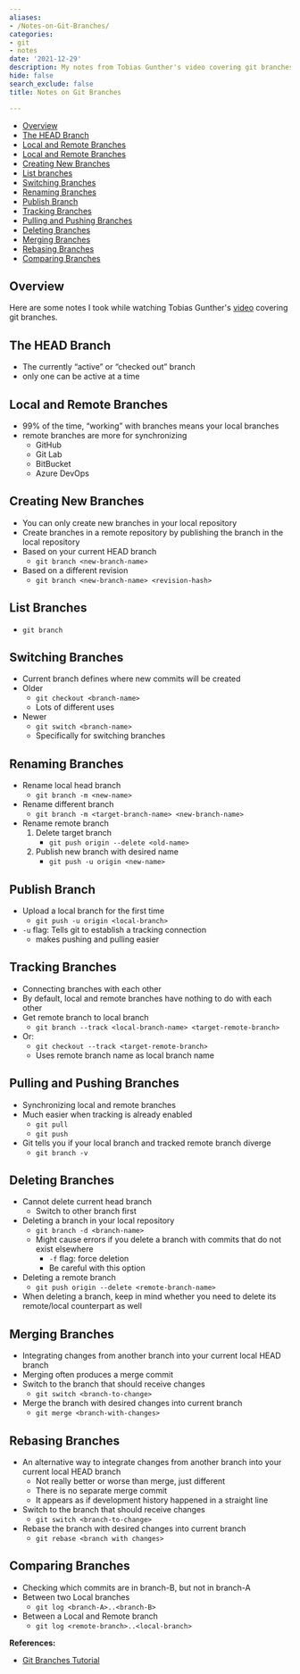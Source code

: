 ```yaml
---
aliases:
- /Notes-on-Git-Branches/
categories:
- git
- notes
date: '2021-12-29'
description: My notes from Tobias Gunther's video covering git branches.
hide: false
search_exclude: false
title: Notes on Git Branches

---
```



* [Overview](#overview)
* [The HEAD Branch](#the-head-branch)
* [Local and Remote Branches](#local-and-remote-branches)
* [Local and Remote Branches](#local-and-remote-branches)
* [Creating New Branches](#creating-new-branches)
* [List branches](#list-branches)
* [Switching Branches](#switching-branches)
* [Renaming Branches](#renaming-branches)
* [Publish Branch](#publish-branch)
* [Tracking Branches](#tracking-branches)
* [Pulling and Pushing Branches](#pulling-and-pushing-branches)
* [Deleting Branches](#deleting-branches)
* [Merging Branches](#merging-branches)
* [Rebasing Branches](#rebasing-branches)
* [Comparing Branches](#comparing-branches)



## Overview

Here are some notes I took while watching Tobias Gunther's [video](https://www.youtube.com/watch?v=e2IbNHi4uCI) covering git branches.



## The HEAD Branch

- The currently “active” or “checked out” branch
- only one can be active at a time

## Local and Remote Branches

- 99% of the time, “working” with branches means your local branches
- remote branches are more for synchronizing
    - GitHub
    - Git Lab
    - BitBucket
    - Azure DevOps

## Creating New Branches

- You can only create new branches in your local repository
- Create branches in a remote repository by publishing the branch in the local repository
- Based on your current HEAD branch
    - `git branch <new-branch-name>`
- Based on a different revision
    - `git branch <new-branch-name> <revision-hash>`

## List Branches

- `git branch`

## Switching Branches

- Current branch defines where new commits will be created
- Older
    - `git checkout <branch-name>`
    - Lots of different uses
- Newer
    - `git switch <branch-name>`
    - Specifically for switching branches

## Renaming Branches

- Rename local head branch
    - `git branch -m <new-name>`
- Rename different branch
    - `git branch -m <target-branch-name> <new-branch-name>`
- Rename remote branch
    1. Delete target branch
        - `git push origin --delete <old-name>`
    2. Publish new branch with desired name
        - `git push -u origin <new-name>`

## Publish Branch

- Upload a local branch for the first time
    - `git push -u origin <local-branch>`
- `-u` flag: Tells git to establish a tracking connection
    - makes pushing and pulling easier

## Tracking Branches

- Connecting branches with each other
- By default, local and remote branches have nothing to do with each other
- Get remote branch to local branch
    - `git branch --track <local-branch-name> <target-remote-branch>`
- Or:
    - `git checkout --track <target-remote-branch>`
    - Uses remote branch name as local branch name

## Pulling and Pushing Branches

- Synchronizing local and remote branches
- Much easier when tracking is already enabled
    - `git pull`
    - `git push`
- Git tells you if your local branch and tracked remote branch diverge
    - `git branch -v`

## Deleting Branches

- Cannot delete current head branch
    - Switch to other branch first
- Deleting a branch in your local repository
    - `git branch -d <branch-name>`
    - Might cause errors if you delete a branch with commits that do not exist elsewhere
        - `-f` flag: force deletion
        - Be careful with this option
- Deleting a remote branch
    - `git push origin --delete <remote-branch-name>`
- When deleting a branch, keep in mind whether you need to delete its remote/local counterpart as well

## Merging Branches

- Integrating changes from another branch into your current local HEAD branch
- Merging often produces a merge commit
- Switch to the branch that should receive changes
    - `git switch <branch-to-change>`
- Merge the branch with desired changes into current branch
    - `git merge <branch-with-changes>`

## Rebasing Branches

- An alternative way to integrate changes from another branch into your current local HEAD branch
    - Not really better or worse than merge, just different
    - There is no separate merge commit
    - It appears as if development history happened in a straight line
- Switch to the branch that should receive changes
    - `git switch <branch-to-change>`
- Rebase the branch with desired changes into current branch
    - `git rebase <branch with changes>`

## Comparing Branches

- Checking which commits are in branch-B, but not in branch-A
- Between two Local branches
    - `git log <branch-A>..<branch-B>`
- Between a Local and Remote branch
    - `git log <remote-branch>..<local-branch>`




**References:**

* [Git Branches Tutorial](https://www.youtube.com/watch?v=e2IbNHi4uCI)




